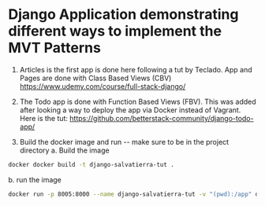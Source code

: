 # Django Application demonstrating different ways to implement the MVT Patterns

1. Articles is the first app is done here following a tut by Teclado.  App and Pages are done with Class Based Views (CBV)
https://www.udemy.com/course/full-stack-django/

2. The Todo app is done with Function Based Views (FBV).  This was added after looking a way to deploy the app via Docker instead of Vagrant.  Here is the tut:
https://github.com/betterstack-community/django-todo-app/


3. Build the docker image and run -- make sure to be in the project directory
  a. Build the image 
  ``` sh
  docker docker build -t django-salvatierra-tut . 
  ```
  b. run the image
  ``` sh
  docker run -p 8005:8000 --name django-salvatierra-tut -v "(pwd):/app" django-salvatierra-tut
  ```
